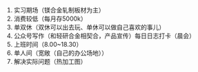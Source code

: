 1. 实习期场（镁合金轧制板材为主）
2. 消费较低（每月存5000k）
3. 单双休（双休可以出去玩、单休可以做自己喜欢的事儿）
4. 公众号写作（和轻研合金相契合，产品宣传）每日日志打卡（晨会）
5. 上班时间（8.00~18.30）
6. 单人间（宽敞（自己的办公场地））
7. 解决实际问题（热加工图）
